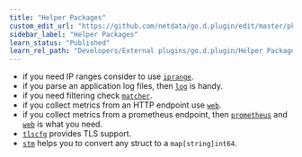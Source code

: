 ```yaml
---
title: "Helper Packages"
custom_edit_url: "https://github.com/netdata/go.d.plugin/edit/master/pkg/README.md"
sidebar_label: "Helper Packages"
learn_status: "Published"
learn_rel_path: "Developers/External plugins/go.d.plugin/Helper Packages"
---
```




- if you need IP ranges consider to
  use [`iprange`](https://github.com/netdata/go.d.plugin/blob/master/pkg/iprange/README.md).
- if you parse an application log files, then [`log`](https://github.com/netdata/go.d.plugin/tree/master/pkg/logs) is
  handy.
- if you need filtering
  check [`matcher`](https://github.com/netdata/go.d.plugin/blob/master/pkg/matcher/README.md).
- if you collect metrics from an HTTP endpoint use [`web`](https://github.com/netdata/go.d.plugin/tree/master/pkg/web).
- if you collect metrics from a prometheus endpoint,
  then [`prometheus`](https://github.com/netdata/go.d.plugin/tree/master/pkg/prometheus)
  and [`web`](https://github.com/netdata/go.d.plugin/blob/master/pkg/web/README.md) is what you need.
- [`tlscfg`](https://github.com/netdata/go.d.plugin/blob/master/pkg/tlscfg/README.md) provides TLS support.
- [`stm`](https://github.com/netdata/go.d.plugin/blob/master/pkg/stm/README.md) helps you to convert any struct to a `map[string]int64`.
